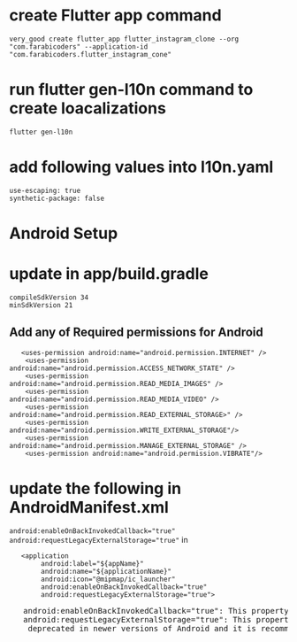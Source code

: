 # create Flutter app command
```
very_good create flutter_app flutter_instagram_clone --org "com.farabicoders" --application-id "com.farabicoders.flutter_instagram_cone"
```

# run flutter gen-l10n command to create loacalizations
```
flutter gen-l10n
```

# add following values into l10n.yaml
```
use-escaping: true
synthetic-package: false
```

# Android Setup

# update in app/build.gradle
```
compileSdkVersion 34
minSdkVersion 21
```

## Add any of Required permissions for Android

```
   <uses-permission android:name="android.permission.INTERNET" />
    <uses-permission android:name="android.permission.ACCESS_NETWORK_STATE" />
    <uses-permission android:name="android.permission.READ_MEDIA_IMAGES" />
    <uses-permission android:name="android.permission.READ_MEDIA_VIDEO" />
    <uses-permission android:name="android.permission.READ_EXTERNAL_STORAGE>" />
    <uses-permission android:name="android.permission.WRITE_EXTERNAL_STORAGE"/>
    <uses-permission android:name="android.permission.MANAGE_EXTERNAL_STORAGE" />
    <uses-permission android:name="android.permission.VIBRATE"/>
```

# update the following in AndroidManifest.xml
`
 android:enableOnBackInvokedCallback="true"
 `
 `
 android:requestLegacyExternalStorage="true"
 `
in

```
   <application
        android:label="${appName}"
        android:name="${applicationName}"
        android:icon="@mipmap/ic_launcher"
        android:enableOnBackInvokedCallback="true"
        android:requestLegacyExternalStorage="true">
```

<pre>
   android:enableOnBackInvokedCallback="true": This property enables the onBackInvoked callback for the application. It means that when the user presses the back button, the application can handle the back navigation event.
   android:requestLegacyExternalStorage="true": This property requests legacy external storage access for the application. It allows the application to access external storage, such as SD cards, directly instead of using the modern storage system. Note that this property is 
    deprecated in newer versions of Android and it is recommended to use the modern storage system instead.
</pre>

